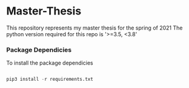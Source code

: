 # Master-Thesis
This repository represents my master thesis for the spring of 2021
The python version required for this repo is '>=3.5, <3.8'

### Package Dependicies
To install the package dependicies
```python

pip3 install -r requirements.txt
```